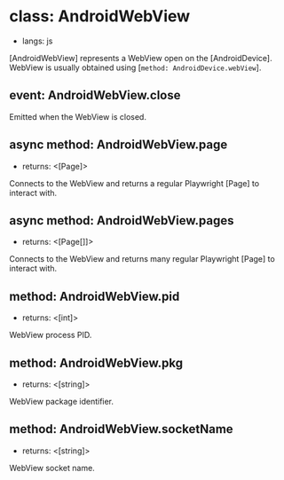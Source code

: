 # class: AndroidWebView
* langs: js

[AndroidWebView] represents a WebView open on the [AndroidDevice]. WebView is usually obtained using [`method: AndroidDevice.webView`].

## event: AndroidWebView.close

Emitted when the WebView is closed.

## async method: AndroidWebView.page
- returns: <[Page]>

Connects to the WebView and returns a regular Playwright [Page] to interact with.

## async method: AndroidWebView.pages
- returns: <[Page[]]>

Connects to the WebView and returns many regular Playwright [Page] to interact with.

## method: AndroidWebView.pid
- returns: <[int]>

WebView process PID.

## method: AndroidWebView.pkg
- returns: <[string]>

WebView package identifier.

## method: AndroidWebView.socketName
- returns: <[string]>

WebView socket name.